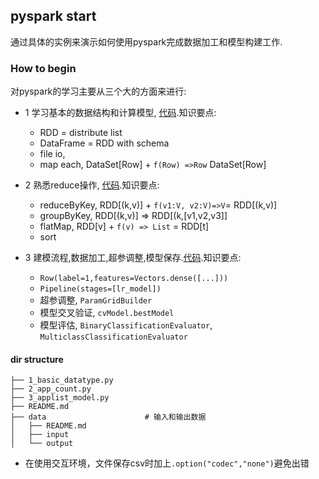 ## pyspark start

通过具体的实例来演示如何使用pyspark完成数据加工和模型构建工作.

### How to begin

对pyspark的学习主要从三个大的方面来进行:

- 1 学习基本的数据结构和计算模型, [代码](1_basic_datatype.py).知识要点:
    
    - RDD = distribute list
    - DataFrame = RDD with schema
    - file io, 
    - map each, DataSet[Row] + `f(Row) =>Row` DataSet[Row]  
    
- 2 熟悉reduce操作, [代码](2_app_count.py).知识要点:
    
    - reduceByKey, RDD[(k,v)] + `f(v1:V, v2:V)=>V`= RDD[(k,v)]
    - groupByKey, RDD[(k,v)] =>  RDD[(k,[v1,v2,v3]]
    - flatMap, RDD[v] + `f(v) => List` = RDD[t]
    - sort

- 3  建模流程,数据加工,超参调整,模型保存.[代码](3_applist_model.py).知识要点:
    
    - `Row(label=1,features=Vectors.dense([...]))`
    - `Pipeline(stages=[lr_model])`
    - 超参调整, `ParamGridBuilder`
    - 模型交叉验证, `cvModel.bestModel`
    - 模型评估, `BinaryClassificationEvaluator`, `MulticlassClassificationEvaluator`   

#### dir structure

```
├── 1_basic_datatype.py 
├── 2_app_count.py      
├── 3_applist_model.py
├── README.md
├── data                      # 输入和输出数据
│   ├── README.md
│   ├── input
│   └── output
```

- 在使用交互环境，文件保存csv时加上`.option("codec","none")`避免出错
